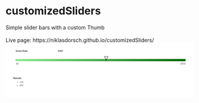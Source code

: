 # customizedSliders
<div>Simple slider bars with a custom Thumb</div>
<br>
<div>Live page: https://niklasdorsch.github.io/customizedSliders/<div>

<img src="./screenshot.PNG">
